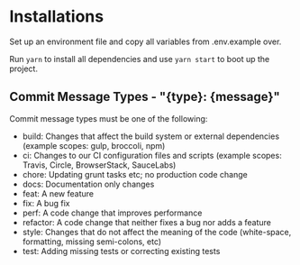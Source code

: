 # Installations

Set up an environment file and copy all variables from .env.example over.

Run `yarn` to install all dependencies and use `yarn start` to boot up the
project.

## Commit Message Types - "{type}: {message}"

Commit message types must be one of the following:

- build: Changes that affect the build system or external dependencies (example
  scopes: gulp, broccoli, npm)
- ci: Changes to our CI configuration files and scripts (example scopes: Travis,
  Circle, BrowserStack, SauceLabs)
- chore: Updating grunt tasks etc; no production code change
- docs: Documentation only changes
- feat: A new feature
- fix: A bug fix
- perf: A code change that improves performance
- refactor: A code change that neither fixes a bug nor adds a feature
- style: Changes that do not affect the meaning of the code (white-space,
  formatting, missing semi-colons, etc)
- test: Adding missing tests or correcting existing tests
